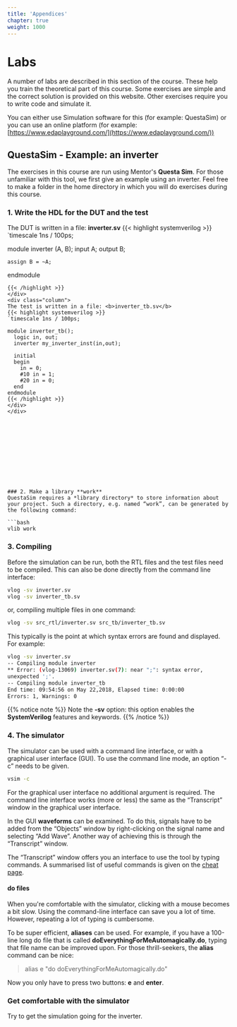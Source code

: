 ```yaml
---
title: 'Appendices'
chapter: true
weight: 1000
---
```


# Labs

A number of labs are described in this section of the course. These help you train the theoretical part of this course. Some exercises are simple and the correct solution is provided on this website. Other exercises require you to write code and simulate it.

You can either use Simulation software for this (for example: QuestaSim) or you can use an online platform (for example: [https://www.edaplayground.com/](https://www.edaplayground.com/))



## QuestaSim - Example: an inverter

The exercises in this course are run using Mentor's **Questa Sim**. For those unfamiliar with this tool, we first give an example using an inverter. Feel free to make a folder in the home directory in which you will do exercises during this course.

### 1. Write the HDL for the DUT and the test

<div class="multicolumn">
  <div class="column">
  The DUT is written in a file: <b>inverter.sv</b>
{{< highlight systemverilog >}}
  `timescale 1ns / 100ps;

  module inverter (A, B);
    input A;
    output B;

    assign B = ~A;
  endmodule
  ```
{{< /highlight >}}
  </div>
  <div class="column">
  The test is written in a file: <b>inverter_tb.sv</b>
{{< highlight systemverilog >}}
  `timescale 1ns / 100ps;

  module inverter_tb();
    logic in, out;
    inverter my_inverter_inst(in,out);

    initial
    begin
      in = 0;
      #10 in = 1;
      #20 in = 0;
    end
  endmodule
{{< /highlight >}}
  </div>
</div>












### 2. Make a library **work**
QuestaSim requires a *library directory* to store information about your project. Such a directory, e.g. named “work”, can be generated by the following command:

```bash
vlib work
```

### 3. Compiling
Before the simulation can be run, both the RTL files and the test files need to be compiled. This can also be done directly from the command line interface: 
```bash
vlog -sv inverter.sv
vlog -sv inverter_tb.sv
```
or, compiling multiple files in one command: 
```bash
vlog -sv src_rtl/inverter.sv src_tb/inverter_tb.sv
```

This typically is the point at which syntax errors are found and displayed. For example: 
```bash
vlog -sv inverter.sv
-- Compiling module inverter
** Error: (vlog-13069) inverter.sv(7): near ";": syntax error,
unexpected ';'.
-- Compiling module inverter_tb
End time: 09:54:56 on May 22,2018, Elapsed time: 0:00:00
Errors: 1, Warnings: 0
```

{{% notice note %}}
Note the **-sv** option: this option enables the **SystemVerilog** features and keywords.
{{% /notice %}}


### 4. The simulator

The simulator can be used with a command line interface, or with a graphical user interface (GUI). To use the command line mode, an option “-c” needs to be given.
```bash
vsim -c
```
For the graphical user interface no additional argument is required. The command line interface works (more or less) the same as the “Transcript” window in the graphical user interface.


In the GUI **waveforms** can be examined. To do this, signals have to be added from the “Objects” window by right-clicking on the signal name and selecting “Add Wave”. Another way of achieving this is through the “Transcript” window.

The “Transcript” window offers you an interface to use the tool by typing commands. A summarised list of useful commands is given on the [cheat page](/appendices/cheat).



#### do files

When you're comfortable with the simulator, clicking with a mouse becomes a bit slow. Using the command-line interface can save you a lot of time. However, repeating a lot of typing is cumbersome. 

To be super efficient, **aliases** can be used. For example, if you have a 100-line long do file that is called **doEverythingForMeAutomagically.do**, typing that file name can be improved upon. For those thrill-seekers, the **alias** command can be nice:

> alias e "do doEverythingForMeAutomagically.do"


Now you only have to press two buttons: **e** and **enter**.

### Get comfortable with the simulator

Try to get the simulation going for the inverter.